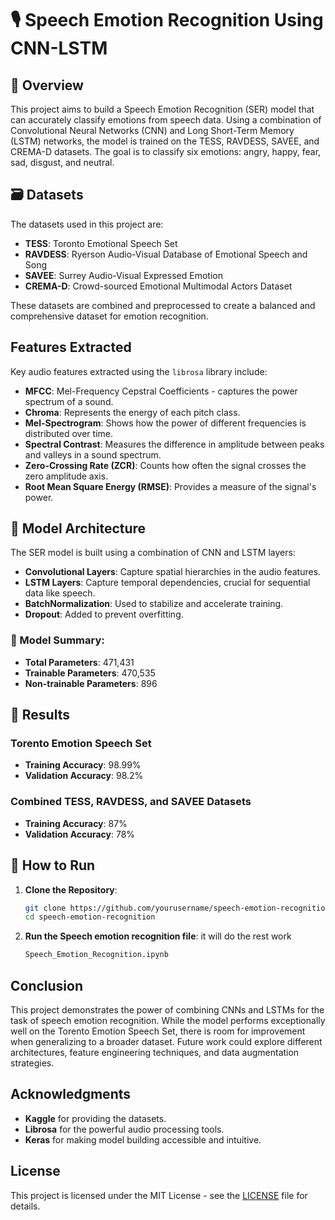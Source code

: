 # 🎙️ Speech Emotion Recognition Using CNN-LSTM

## 👀 Overview 

This project aims to build a Speech Emotion Recognition (SER) model that can accurately classify emotions from speech data. Using a combination of Convolutional Neural Networks (CNN) and Long Short-Term Memory (LSTM) networks, the model is trained on the TESS, RAVDESS, SAVEE, and CREMA-D datasets. The goal is to classify six emotions: angry, happy, fear, sad, disgust, and neutral.

## 🗃️ Datasets

The datasets used in this project are:

- **TESS**: Toronto Emotional Speech Set
- **RAVDESS**: Ryerson Audio-Visual Database of Emotional Speech and Song
- **SAVEE**: Surrey Audio-Visual Expressed Emotion
- **CREMA-D**: Crowd-sourced Emotional Multimodal Actors Dataset

These datasets are combined and preprocessed to create a balanced and comprehensive dataset for emotion recognition.

## Features Extracted

Key audio features extracted using the `librosa` library include:

- **MFCC**: Mel-Frequency Cepstral Coefficients - captures the power spectrum of a sound.
- **Chroma**: Represents the energy of each pitch class.
- **Mel-Spectrogram**: Shows how the power of different frequencies is distributed over time.
- **Spectral Contrast**: Measures the difference in amplitude between peaks and valleys in a sound spectrum.
- **Zero-Crossing Rate (ZCR)**: Counts how often the signal crosses the zero amplitude axis.
- **Root Mean Square Energy (RMSE)**: Provides a measure of the signal's power.

## 🤖 Model Architecture

The SER model is built using a combination of CNN and LSTM layers:

- **Convolutional Layers**: Capture spatial hierarchies in the audio features.
- **LSTM Layers**: Capture temporal dependencies, crucial for sequential data like speech.
- **BatchNormalization**: Used to stabilize and accelerate training.
- **Dropout**: Added to prevent overfitting.

### 🙈 Model Summary:

- **Total Parameters**: 471,431
- **Trainable Parameters**: 470,535
- **Non-trainable Parameters**: 896

## 🏁 Results

### Torento Emotion Speech Set

- **Training Accuracy**: 98.99%
- **Validation Accuracy**: 98.2%

### Combined TESS, RAVDESS, and SAVEE Datasets

- **Training Accuracy**: 87%
- **Validation Accuracy**: 78%

## 🤔 How to Run

1. **Clone the Repository**:
    ```bash
    git clone https://github.com/yourusername/speech-emotion-recognition.git
    cd speech-emotion-recognition
    ```

2. **Run the Speech emotion recognition file**: it will do the rest work
    ```bash
    Speech_Emotion_Recognition.ipynb
    ```

## Conclusion

This project demonstrates the power of combining CNNs and LSTMs for the task of speech emotion recognition. While the model performs exceptionally well on the Torento Emotion Speech Set, there is room for improvement when generalizing to a broader dataset. Future work could explore different architectures, feature engineering techniques, and data augmentation strategies.

## Acknowledgments

- **Kaggle** for providing the datasets.
- **Librosa** for the powerful audio processing tools.
- **Keras** for making model building accessible and intuitive.

## License

This project is licensed under the MIT License - see the [LICENSE](LICENSE) file for details.
